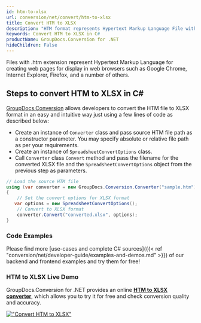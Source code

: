 ```yaml
---
id: htm-to-xlsx
url: conversion/net/convert/htm-to-xlsx
title: Convert HTM to XLSX
description: "HTM format represents Hypertext Markup Language File with .htm extension. Learn how to convert HTM to XLSX file programmatically in C# language using GroupDocs.Conversion for .NET library."
keywords: Convert HTM to XLSX in C#
productName: GroupDocs.Conversion for .NET
hideChildren: False
---
```


Files with .htm extension represent Hypertext Markup Language for creating web pages for display in web browsers such as Google Chrome, Internet Explorer, Firefox, and a number of others.

## Steps to convert HTM to XLSX in C#

[GroupDocs.Conversion](https://products.groupdocs.com/conversion/net) allows developers to convert the HTM file to XLSX format in an easy and intuitive way just using a few lines of code as described below:

* Create an instance of `Converter` class and pass source HTM file path as a constructor parameter. You may specify absolute or relative file path as per your requirements. 
* Create an instance of `SpreadsheetConvertOptions` class.
* Call `Converter` class `Convert` method and pass the filename for the converted XLSX file and the `SpreadsheetConvertOptions` object from the previous step as parameters.

```csharp
// Load the source HTM file
using (var converter = new GroupDocs.Conversion.Converter("sample.htm"))
{
    // Set the convert options for XLSX format
   var options = new SpreadsheetConvertOptions();
    // Convert to XLSX format
    converter.Convert("converted.xlsx", options);
}
```

### Code Examples

Please find more [use-cases and complete C# sources]({{< ref "conversion/net/developer-guide/examples-and-demos.md" >}}) of our backend and frontend examples and try them for free!

### HTM to XLSX Live Demo

GroupDocs.Conversion for .NET provides an online [**HTM to XLSX converter**](https://products.groupdocs.app/conversion/htm-to-xlsx), which allows you to try it for free and check conversion quality and accuracy.

[!["Convert HTM to XLSX"](conversion/net/images/convert-to-xlsx/convert-htm-to-xlsx.png)](https://products.groupdocs.app/conversion/htm-to-xlsx)